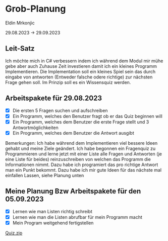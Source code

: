 # Grob-Planung

Eldin Mrkonjic

29.08.2023 -> 29.09.2023 

## Leit-Satz

Ich möchte mich in C# verbessern indem ich während dem Modul mir mühe gebe aber auch Zuhause Zeit investieren damit ich ein kleines Programm Implementieren. Die Implementation soll ein kleines Spiel sein das durch eingabe von antworten (Entweder falsche odere richtige) zur nächsten Frage gehen soll. Im Prinzip soll es ein Wissensquiz werden.

## Arbeitspakete für 29.08.2023

- [x] Die ersten 5 Fragen suchen und aufschreiben
- [x] Ein Programm, welches den Benutzer fragt ob er das Quiz beginnen will
- [x] Ein Programm, welches dem Benutzer die erste Frage stellt und 3 Antwortmöglichkeiten 
- [x] Ein Programm, welches dem Benutzer die Antwort ausgibt

Bemerkungen:
Ich habe während dem Implementieren viel bessere Ideen gehabt und meine Ziele geändert.
Ich habe begonnen ein Fragenquiz zu Programmieren und lerne jetzt mit einer Liste alle Fragen und Antworten (je eine Liste für beides) reinzuschreiben von welchen das Programm die Informationen nimmt. Dazu habe ich programiert das pro richtige Antwort man ein Punkt bekommt. Dazu habe ich mir gute Ideen für das nächste mal einfallen Lassen, siehe Planung unten

## Meine Planung Bzw Arbeitspakete für den 05.09.2023
- [x] Lernen wie man Listen richtig schreibt
- [x] Lernen wie man die Listen abrufbar für mein Programm macht
- [x] Mein Program weitgehend fertigstellen

[Quiz.zip](https://github.com/EldinMrkonjic/Lern-Atelier/files/12520641/Quiz.zip)
